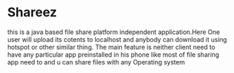 # Shareez
this is a  java based file share platform independent application.Here One user will upload its cotents to localhost and anybody can download it using hotspot or other similar thing.
The main feature is neither client need to have any particular app preinstalled in his phone like most of file sharing app need to and u can share files with any Operating system 
